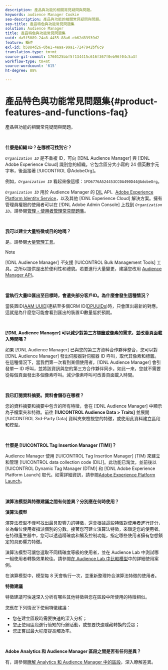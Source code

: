 ```yaml
---
description: 產品與功能的相關常見疑問與問題。
keywords: audience Manager Cookie
seo-description: 產品與功能的相關常見疑問與問題。
seo-title: 產品特色與功能常見問題集
solution: Audience Manager
title: 產品特色與功能常見問題集
uuid: da5f5089-24a8-4455-88a6-eb62d83939d2
feature: 概述
exl-id: b5884d26-0be1-4eaa-99a1-7247942bf6c9
translation-type: tm+mt
source-git-commit: 1760125bbf5f134415c616f367f0eb96f04c5a3f
workflow-type: tm+mt
source-wordcount: '615'
ht-degree: 88%

---
```


# 產品特色與功能常見問題集{#product-features-and-functions-faq}

產品與功能的相關常見疑問與問題。

 

<!-- 

faq_features_functions.xml

 -->

**什麼是組織 ID？在哪裡可找到它？**

*`Organization ID`* 是不重複 ID，可向 [!DNL Audience Manager] 與 [!DNL Adobe Experience Cloud] 識別您的組織。它包含區分大小寫的 24 個英數字元字串，後面接著 [!UICONTROL @AdobeOrg]。

例如，*`Organization ID`* 看起來像這樣：`1FD6776A524453CC0A490D44@AdobeOrg`。

*`Organization ID`* 用於 Audience Manager 的 [DIL](../dil/dil-overview.md) API、[Adobe Experience Platform Identity Service](https://docs.adobe.com/content/help/zh-Hant/id-service/using/home.translate.html)，以及其他 [!DNL Experience Cloud] 解決方案。擁有管理員權限的使用者可以在 [!DNL Adobe Admin Console] 上找到 *`Organization ID`*。請參閱[管理 - 使用者管理常見問題集](https://docs.adobe.com/content/help/zh-Hant/core-services/interface/manage-users-and-products/admin-getting-started.html)。

 

**我可以建立大量特徵或目的地嗎？**

是。請參閱[大量管理工具](../reference/bulk-management-tools/bulk-management-intro.md)。

>[!NOTE]
>
>[!DNL Audience Manager] *不*&#x200B;支援 [!UICONTROL Bulk Management Tools] 工具。之所以提供是出於便利性和禮貌。若要進行大量變更，建議您改用 [Audience Manager API](../api/api.md)。

 

**當執行大量ID匯出至目標時，會遺失部分客戶ID。為什麼會發生這種情況？**

當裝置ID([AAM UUID](../reference/ids-in-aam.md))連結至多個CRM ID([DPUUIDs](../reference/ids-in-aam.md))時，只會匯出最新的對應。 這就是為什麼您可能會看到匯出的裝置ID數量低於預期。

 

**[!DNL Audience Manager] 可以減少對第三方標籤或像素的需求，並改善頁面載入時間嗎？**

如果 [!DNL Audience Manager] 已與您的第三方資料合作夥伴整合，您可以對 [!DNL Audience Manager] 發出伺服器對伺服器 ID 呼叫，取代其像素和標籤。在這種情況下，當我們第一次看到某個使用者，[!DNL Audience Manager] 會引發單一 ID 呼叫，並將該資訊與您的第三方合作夥伴同步。如此一來，您就不需要從每個頁面發出多個像素呼叫。減少像素呼叫可改善頁面載入時間。

 

**我已訂閱資料摘要。資料會儲存在哪裡？**

您的資料摘要和摘要中包含的所有特徵，會在 [!DNL Audience Manager] 中顯示為子檔案夾和特徵。前往 **[!UICONTROL Audience Data > Traits]** 並展開 [!UICONTROL 3rd-Party Data] 資料夾來檢視您的特徵，或使用此資料建立區段和模型。

 

**什麼是 [!UICONTROL Tag Insertion Manager (TIM)]？**

Audience Manager 使用 [!UICONTROL Tag Insertion Manager] (TIM) 來建立和管理 [!UICONTROL data collection code (DIL)]。此功能已淘汰，並前後以 [!UICONTROL Dynamic Tag Manager (DTM)] 和 [!DNL Adobe Experience Platform Launch] 取代。如需詳細資訊，請參閱[Adobe Experience Platform Launch](https://experienceleague.adobe.com/docs/launch/using/home.html)。

 

**演算法模型與特徵建議之間有何差異？分別應在何時使用？**

**演算法模型**

演算法模型不僅可找出最具影響力的特徵，還會根據這些特徵對使用者進行評分，並為每位使用者指派個別的分數。接著您可建立演算法特徵，來鎖定您的使用者。在特徵產生器中，您可以透過精確度和觸及控制功能，指定哪些使用者擁有您想鎖定的具影響力特徵。

演算法模型可讓您選取不同精確度等級的使用者，並在 Audience Lab 中測試哪一組使用者轉換效果較佳。請參閱[在 Audience Lab 中比較模型](../features/audience-lab/audience-lab-use-cases.md#compare-models)中的詳細使用案例。

在演算模型中，模型每 8 天會執行一次，並重新整理符合演算法特徵的使用者。

**特徵建議**

特徵建議可快速深入分析有哪些其他特徵與您在區段中所使用的特徵相似。

您應在下列情況下使用特徵建議：

* 您在建立區段時需要快速的深入分析；
* 您正使用區段進行簡短的行銷活動，或想要快速隱藏轉換的受眾；
* 您正嘗試最大程度提高觸及率。

 

**Adobe Analytics 和 Audience Manager 區段之間是否有任何差異？**

有，請參閱[瞭解 Analytics 和 Audience Manager 中的區段](https://docs.adobe.com/content/help/zh-Hant/analytics/integration/audience-analytics/audience-analytics-workflow/aam-analytics-segments.html)，深入瞭解差異。
